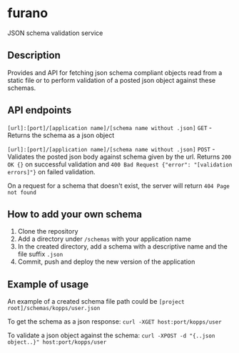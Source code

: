 # furano
JSON schema validation service

## Description

Provides and API for fetching json schema compliant objects read from a static file or to perform validation of a posted json object against these schemas.

## API endpoints

`[url]:[port]/[application name]/[schema name without .json]` `GET` - Returns the schema as a json object

`[url]:[port]/[application name]/[schema name without .json]` `POST` - Validates the posted json body against schema given by the url. Returns `200 OK {}` on successful validation and `400 Bad Request {"error": "[validation errors]"}` on failed validation.

On a request for a schema that doesn't exist, the server will return `404 Page not found`

## How to add your own schema

1. Clone the repository
2. Add a directory under `/schemas` with your application name
3. In the created directory, add a schema with a descriptive name and the file suffix `.json`
4. Commit, push and deploy the new version of the application

## Example of usage

An example of a created schema file path could be `[project root]/schemas/kopps/user.json`

To get the schema as a json response: `curl -XGET host:port/kopps/user`

To validate a json object against the schema: `curl -XPOST -d "{..json object..}" host:port/kopps/user`
